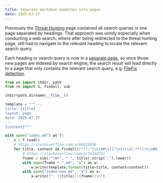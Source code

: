 ```yaml
---
title: Separate markdown headings into pages
date: 2025-07-27
---
```


Previously the [Threat Hunting](/threat-hunting/) page contained all search queries in one page separated by headings. That approach was untidy especially when conducting a web search; where after being redirected to the threat hunting page, still had to navigate to the relevant heading to locate the relevant search query.

Each heading or search query is now in a [separate page](https://gitlab.com/curben/blog/-/commit/4922492c959627fe7beeb678c13e29efee79b540), so once those new pages are indexed by search engine, the search result will lead directly to a page that only contains the relevant search query, e.g. [FileFix detection](/threat-hunting/filefix-detection).

```py
from os import chdir, path
from re import S, findall, sub

chdir(path.dirname(__file__))

template = """---
title: {title}
layout: page
date: 2025-07-27
---
{content}"""

with open("index.md") as f:
    s = f.read()
    # https://stackoverflow.com/a/66619938
    for title, content in findall(r"(?:^|\n)##\s([^\n]+)\n(.*?)(?=\n##?\s|$)", s, S):
        # https://stackoverflow.com/a/74260791
        fname = sub(r"\W+", "-", title).strip("-").lower()
        with open(fname + ".md", "w") as w:
            w.write(template.format(title=title, content=content))
        with open("index-new.md", "a") as a:
            a.write(f"- [{title}]({fname})\n")
```
